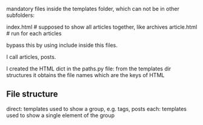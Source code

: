 mandatory files inside the templates folder, which can not be in other subfolders:

index.html 	# supposed to show all articles together, like archives
article.html # run for each articles

bypass this by using include inside this files.


I call articles, posts.


I created the HTML dict in the paths.py file:
	from the templates dir structures it obtains the file names which are the keys of HTML
## File structure
direct: templates used to show a group, e.g. tags, posts
each: templates used to show a single element of the group